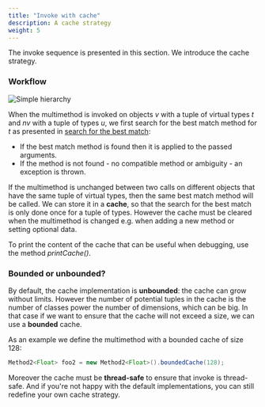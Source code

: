 ```yaml
---
title: "Invoke with cache"
description: A cache strategy
weight: 5
---
```


The invoke sequence is presented in this section. We introduce the cache strategy.

### Workflow

![Simple hierarchy](/images/invoke.png#center)

When the multimethod is invoked on objects *v* with a tuple of virtual types *t* and *nv* with a tuple of types *u*, we first search for the best match method for *t* as presented in [search for the best match](/docs/theory/search-best-match.html):  

* If the best match method is found then it is applied to the passed arguments.  
* If the method is not found - no compatible method or ambiguity - an exception is thrown.  

If the multimethod is unchanged between two calls on different objects that have the same tuple of virtual types, then the same best match method will be called.
We can store it in a **cache**, so that the search for the best match is only done once for a tuple of types.
However the cache must be cleared when the multimethod is changed e.g. when adding a new method or setting optional data.

To print the content of the cache that can be useful when debugging, use the method *printCache()*.

### Bounded or unbounded?

By default, the cache implementation is **unbounded**: the cache can grow without limits. However the number of potential tuples in the cache is the number of classes power the number of dimensions, which can be big. In that case if we want to ensure that the cache will not exceed a size, we can use a **bounded** cache.
    
As an example we define the multimethod with a bounded cache of size 128:

```java
Method2<Float> foo2 = new Method2<Float>().boundedCache(128);
```

Moreover the cache must be **thread-safe** to ensure that invoke is thread-safe. And if you're not happy with the default implementations, you can still redefine your own cache strategy.